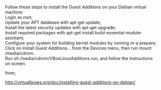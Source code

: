 Follow these steps to install the Guest Additions on your Debian virtual machine:  
Login as root;  
Update your APT database with apt-get update;  
Install the latest security updates with apt-get upgrade;  
Install required packages with apt-get install build-essential module-assistant;  
Configure your system for building kernel modules by running m-a prepare;  
Click on Install Guest Additions… from the Devices menu, then run mount /media/cdrom.  
Run sh /media/cdrom/VBoxLinuxAdditions.run, and follow the instructions on screen.

from;

http://virtualboxes.org/doc/installing-guest-additions-on-debian/